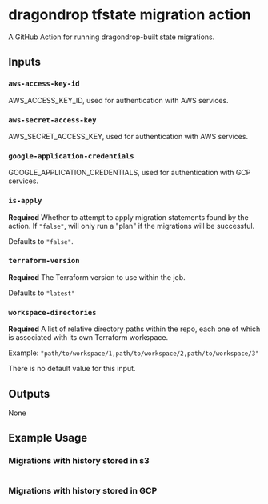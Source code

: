 # dragondrop tfstate migration action
A GitHub Action for running dragondrop-built state migrations.

## Inputs

### `aws-access-key-id`
AWS_ACCESS_KEY_ID, used for authentication with AWS services.

### `aws-secret-access-key`
AWS_SECRET_ACCESS_KEY, used for authentication with AWS services.

### `google-application-credentials`
GOOGLE_APPLICATION_CREDENTIALS, used for authentication with GCP services.

### `is-apply`
**Required** Whether to attempt to apply migration statements
found by the action. If `"false"`, will only run a "plan" if the migrations will be successful.

Defaults to `"false"`. 

### `terraform-version`
**Required** The Terraform version to use within the job.

Defaults to `"latest"`

### `workspace-directories`
**Required** A list of relative directory paths within the repo,
each one of which is associated with its own Terraform workspace.

Example: `"path/to/workspace/1,path/to/workspace/2,path/to/workspace/3"`

There is no default value for this input.

## Outputs
None

## Example Usage
### Migrations with history stored in s3
```yaml

```

### Migrations with history stored in GCP
```yaml

```

